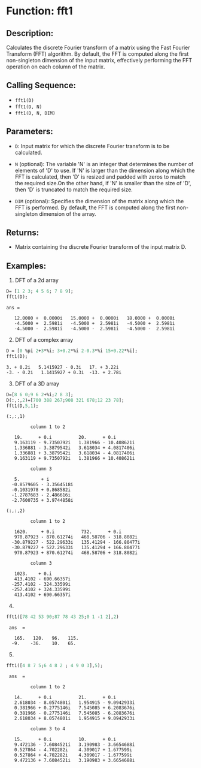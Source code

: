 # Function: fft1
## Description:
Calculates the discrete Fourier transform of a matrix using the Fast Fourier Transform (FFT) algorithm. By default, the FFT is computed along the first non-singleton dimension of the input matrix, effectively performing the FFT operation on each column of the matrix.

## Calling Sequence:
- `fft1(D)`
- `fft1(D, N)`
- `fft1(D, N, DIM)`

## Parameters:
- `D`: Input matrix for which the discrete Fourier transform is to be calculated.

  
- `N` (optional): The variable 'N' is an integer that determines the number of elements of 'D' to use. If 'N' is larger than the dimension along which the FFT is calculated,         then 'D' is resized and padded with zeros to match the required size.On the other hand, if 'N' is smaller than the size of 'D', then 'D' is truncated to            match the required size.
- `DIM` (optional): Specifies the dimension of the matrix along which the FFT is performed. By default, the FFT is computed along the first non-singleton dimension of the array.

## Returns:
- Matrix containing the discrete Fourier transform of the input matrix D.

## Examples:
1. DFT of a 2d array
```scilab
D= [1 2 3; 4 5 6; 7 8 9];
fft1(D);
```


```output
ans =

   12.0000 +  0.0000i   15.0000 +  0.0000i   18.0000 +  0.0000i
   -4.5000 +  2.5981i   -4.5000 +  2.5981i   -4.5000 +  2.5981i
   -4.5000 -  2.5981i   -4.5000 -  2.5981i   -4.5000 -  2.5981i
```
2. DFT of a complex array
```scilab
D = [0 %pi 2+3*%i; 3+0.2*%i 2-0.3*%i 15+0.22*%i];
fft1(D);
```


```
3. + 0.2i   5.1415927 - 0.3i   17. + 3.22i
-3. - 0.2i   1.1415927 + 0.3i  -13. + 2.78i
```
3. DFT of a 3D array
```scilab
D=[8 6 0;9 6 2+%i;2 8 3];
D(:,:,2)=[700 388 267;908 321 678;12 23 78];
fft1(D,5,1);
```


``` output
(:,:,1)

         column 1 to 2

   19.      + 0.i          20.      + 0.i       
   9.163119 - 9.7350792i   1.381966 - 10.408621i
   1.336881 - 3.3879542i   3.618034 + 4.0817406i
   1.336881 + 3.3879542i   3.618034 - 4.0817406i
   9.163119 + 9.7350792i   1.381966 + 10.408621i

         column 3

   5.        + i         
  -0.8579605 - 3.3564518i
  -0.1031978 + 0.868582i 
  -1.2787683 - 2.486616i 
  -2.7600735 + 3.9744858i

(:,:,2)

         column 1 to 2

   1620.     + 0.i          732.      + 0.i       
   970.87923 - 870.61274i   468.58706 - 318.8082i 
  -30.879227 - 522.29633i   135.41294 - 166.80477i
  -30.879227 + 522.29633i   135.41294 + 166.80477i
   970.87923 + 870.61274i   468.58706 + 318.8082i 

         column 3

   1023.    + 0.i       
   413.4102 - 690.66357i
  -257.4102 - 324.33599i
  -257.4102 + 324.33599i
   413.4102 + 690.66357i
```
4.
```scilab
fft1([78 42 53 90;87 78 43 25;0 1 -1 2],2)
```
```output
 ans  =

   165.   120.   96.   115.
  -9.    -36.    10.   65. 

```
5.
```scilab
fft1([4 8 7 5;6 4 8 2 ; 4 9 0 3],5);
```
```output
 ans  =

         column 1 to 2

   14.      + 0.i          21.      + 0.i       
   2.618034 - 8.0574801i   1.954915 - 9.0942933i
   0.381966 + 0.2775146i   7.545085 + 6.2083676i
   0.381966 - 0.2775146i   7.545085 - 6.2083676i
   2.618034 + 8.0574801i   1.954915 + 9.0942933i

         column 3 to 4

   15.      + 0.i          10.      + 0.i       
   9.472136 - 7.6084521i   3.190983 - 3.6654688i
   0.527864 - 4.702282i    4.309017 + 1.677599i 
   0.527864 + 4.702282i    4.309017 - 1.677599i 
   9.472136 + 7.6084521i   3.190983 + 3.6654688i
```


